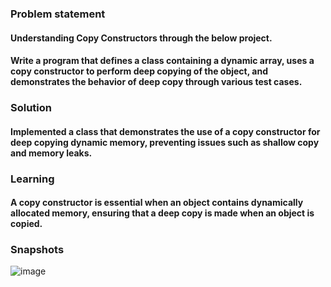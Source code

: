 ### Problem statement
#### Understanding Copy Constructors through the below project.
#### Write a program that defines a class containing a dynamic array, uses a copy constructor to perform deep copying of the object, and demonstrates the behavior of deep copy through various test cases.

### Solution
#### Implemented a class that demonstrates the use of a copy constructor for deep copying dynamic memory, preventing issues such as shallow copy and memory leaks.

### Learning
#### A copy constructor is essential when an object contains dynamically allocated memory, ensuring that a deep copy is made when an object is copied.

### Snapshots
![image](https://github.com/user-attachments/assets/72ecdb3a-e778-4cb4-ba87-cc7347e661e9)
